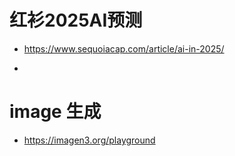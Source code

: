 # 红衫2025AI预测
- https://www.sequoiacap.com/article/ai-in-2025/

- 
# image 生成
- https://imagen3.org/playground
